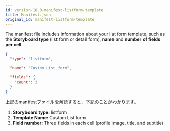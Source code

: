 ```yaml
---
id: version-18.0-manifest-listform-template
title: Manifest.json
original_id: manifest-listform-template
---
```


The manifest file includes information about your list form template, such as the **Storyboard type** (list form or detail form), **name** and **number of fields per cell**.

```json
{
  "type": "listform",

  "name": "Custom List form",

  "fields": {
    "count": 3
  }
}

```

上記のmanifestファイルを解読すると，下記のことがわかります。

1. **Storyboard type:** listform
2. **Template Name:** Custom List form
3. **Field number:** Three fields in each cell (profile image, title, and subtitle)
